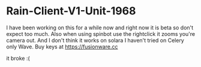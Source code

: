 # Rain-Client-V1-Unit-1968

I have been working on this for a while now and right now it is beta so don't expect too much. Also when using spinbot use the rightclick it zooms you're camera out. And I don't think it works on solara I haven't tried on Celery only Wave. Buy keys at https://fusionware.cc

it broke :(
